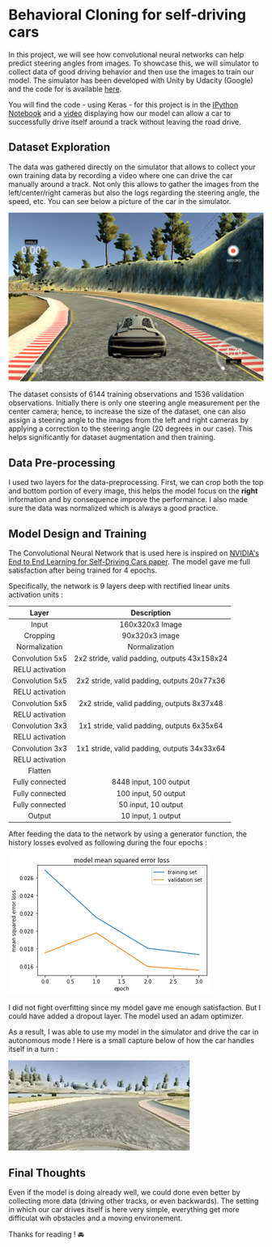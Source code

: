 # **Behavioral Cloning for self-driving cars** 

In this project, we will see how convolutional neural networks can help predict steering angles from images. To showcase this, we will simulator to collect data of good driving behavior and then use the images to train our model. The simulator has been developed with Unity by Udacity (Google) and the code for is available [here](https://github.com/udacity/self-driving-car-sim).

You will find the code - using Keras - for this project is in the [IPython Notebook](https://github.com/itismouad/behavioral_cloning/blob/master/notebooks/Behavioral%20Cloning.ipynb) and a [video](https://github.com/itismouad/behavioral_cloning/blob/master/videos/video.mp4) displaying how our model can allow a car to successfully drive itself around a track without leaving the road drive.

[//]: # (Image References)

[simulator_pic]: ./data/simulator_pic.png "Simulator Picture Example"
[video_gif]: ./data/final_video.gif "Final video gif"
[loss]: ./data/loss.png "loss per epochs"

## Dataset Exploration

The data was gathered directly on the simulator that allows to collect your own training data by recording a video where one can drive the car manually around a track. Not only this allows to gather the images from the left/center/right cameras but also the logs regarding the steering angle, the speed, etc. You can see below a picture of the car in the simulator.

![alt text][simulator_pic]


The dataset consists of 6144 training observations and 1536 validation observations. Initially there is only one steering angle measurement per the center camera; hence, to increase the size of the dataset, one can also assign a steering angle to the images from the left and right cameras by applying a correction to the steering angle (20 degrees in our case). This helps significantly for dataset augmentation and then training.


## Data Pre-processing

I used two layers for the data-preprocessing. First, we can crop both the top and bottom portion of every image, this helps the model focus on the **right** information and by consequence improve the performance. I also made sure the data was normalized which is always a good practice.


## Model Design and Training

The Convolutional Neural Network that is used here is inspired on [NVIDIA's End to End Learning for Self-Driving Cars paper](https://devblogs.nvidia.com/parallelforall/deep-learning-self-driving-cars/). The model gave me full satisfaction after being trained for 4 epochs.

Specifically, the network is 9 layers deep with rectified linear units activation units :

| Layer         		| Description    	        					| 
|:---------------------:|:---------------------------------------------:| 
| Input         		| 160x320x3 Image                 	   			| 
| Cropping         		| 90x320x3 image                 	   			| 
| Normalization     	| Normalization		                            |
| Convolution 5x5     	| 2x2 stride, valid padding, outputs 43x158x24 	|
| RELU activation		|												|
| Convolution 5x5	    | 2x2 stride, valid padding, outputs 20x77x36   |
| RELU activation       |                                               |
| Convolution 5x5	    | 2x2 stride, valid padding, outputs 8x37x48    |
| RELU activation       |                                               |
| Convolution 3x3	    | 1x1 stride, valid padding, outputs 6x35x64    |
| RELU activation       |                                               |
| Convolution 3x3	    | 1x1 stride, valid padding, outputs 34x33x64   |
| RELU activation       |                                               |
| Flatten               |                                               |
| Fully connected		| 8448 input, 100 output     					|
| Fully connected		| 100 input, 50 output     				     	|
| Fully connected		| 50 input, 10 output     				     	|
| Output         		| 10 input, 1 output     				     	|


After feeding the data to the network by using a generator function, the history losses evolved as following during the four epochs :

![alt text][loss]

I did not fight overfitting since my model gave me enough satisfaction. But I could have added a dropout layer. The model used an adam optimizer.

As a result, I was able to use my model in the simulator and drive the car in autonomous mode ! Here is a small capture below of how the car handles itself in a turn :

![alt text][video_gif]


## Final Thoughts

Even if the model is doing already well, we could done even better by collecting more data (driving other tracks, or even backwards). The setting in which our car drives itself is here very simple, everything get more difficulat wih obstacles and a moving environement.

Thanks for reading ! 🚘


